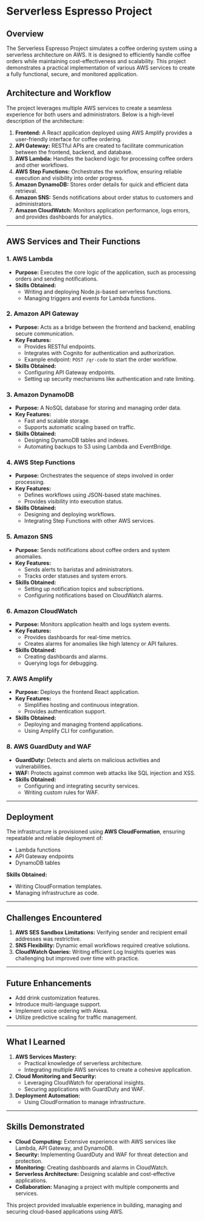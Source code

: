# Serverless Espresso Project

## Overview
The Serverless Espresso Project simulates a coffee ordering system using a serverless architecture on AWS. It is designed to efficiently handle coffee orders while maintaining cost-effectiveness and scalability. This project demonstrates a practical implementation of various AWS services to create a fully functional, secure, and monitored application.

## Architecture and Workflow
The project leverages multiple AWS services to create a seamless experience for both users and administrators. Below is a high-level description of the architecture:

1. **Frontend:** A React application deployed using AWS Amplify provides a user-friendly interface for coffee ordering.
2. **API Gateway:** RESTful APIs are created to facilitate communication between the frontend, backend, and database.
3. **AWS Lambda:** Handles the backend logic for processing coffee orders and other workflows.
4. **AWS Step Functions:** Orchestrates the workflow, ensuring reliable execution and visibility into order progress.
5. **Amazon DynamoDB:** Stores order details for quick and efficient data retrieval.
6. **Amazon SNS:** Sends notifications about order status to customers and administrators.
7. **Amazon CloudWatch:** Monitors application performance, logs errors, and provides dashboards for analytics.

---

## AWS Services and Their Functions

### **1. AWS Lambda**
- **Purpose:** Executes the core logic of the application, such as processing orders and sending notifications.
- **Skills Obtained:**
  - Writing and deploying Node.js-based serverless functions.
  - Managing triggers and events for Lambda functions.

### **2. Amazon API Gateway**
- **Purpose:** Acts as a bridge between the frontend and backend, enabling secure communication.
- **Key Features:**
  - Provides RESTful endpoints.
  - Integrates with Cognito for authentication and authorization.
  - Example endpoint: `POST /qr-code` to start the order workflow.
- **Skills Obtained:**
  - Configuring API Gateway endpoints.
  - Setting up security mechanisms like authentication and rate limiting.

### **3. Amazon DynamoDB**
- **Purpose:** A NoSQL database for storing and managing order data.
- **Key Features:**
  - Fast and scalable storage.
  - Supports automatic scaling based on traffic.
- **Skills Obtained:**
  - Designing DynamoDB tables and indexes.
  - Automating backups to S3 using Lambda and EventBridge.

### **4. AWS Step Functions**
- **Purpose:** Orchestrates the sequence of steps involved in order processing.
- **Key Features:**
  - Defines workflows using JSON-based state machines.
  - Provides visibility into execution status.
- **Skills Obtained:**
  - Designing and deploying workflows.
  - Integrating Step Functions with other AWS services.

### **5. Amazon SNS**
- **Purpose:** Sends notifications about coffee orders and system anomalies.
- **Key Features:**
  - Sends alerts to baristas and administrators.
  - Tracks order statuses and system errors.
- **Skills Obtained:**
  - Setting up notification topics and subscriptions.
  - Configuring notifications based on CloudWatch alarms.

### **6. Amazon CloudWatch**
- **Purpose:** Monitors application health and logs system events.
- **Key Features:**
  - Provides dashboards for real-time metrics.
  - Creates alarms for anomalies like high latency or API failures.
- **Skills Obtained:**
  - Creating dashboards and alarms.
  - Querying logs for debugging.

### **7. AWS Amplify**
- **Purpose:** Deploys the frontend React application.
- **Key Features:**
  - Simplifies hosting and continuous integration.
  - Provides authentication support.
- **Skills Obtained:**
  - Deploying and managing frontend applications.
  - Using Amplify CLI for configuration.

### **8. AWS GuardDuty and WAF**
- **GuardDuty:** Detects and alerts on malicious activities and vulnerabilities.
- **WAF:** Protects against common web attacks like SQL injection and XSS.
- **Skills Obtained:**
  - Configuring and integrating security services.
  - Writing custom rules for WAF.

---

## Deployment
The infrastructure is provisioned using **AWS CloudFormation**, ensuring repeatable and reliable deployment of:
- Lambda functions
- API Gateway endpoints
- DynamoDB tables

**Skills Obtained:**
- Writing CloudFormation templates.
- Managing infrastructure as code.

---

## Challenges Encountered
1. **AWS SES Sandbox Limitations:** Verifying sender and recipient email addresses was restrictive.
2. **SNS Flexibility:** Dynamic email workflows required creative solutions.
3. **CloudWatch Queries:** Writing efficient Log Insights queries was challenging but improved over time with practice.

---

## Future Enhancements
- Add drink customization features.
- Introduce multi-language support.
- Implement voice ordering with Alexa.
- Utilize predictive scaling for traffic management.

---

## What I Learned
1. **AWS Services Mastery:**
   - Practical knowledge of serverless architecture.
   - Integrating multiple AWS services to create a cohesive application.
2. **Cloud Monitoring and Security:**
   - Leveraging CloudWatch for operational insights.
   - Securing applications with GuardDuty and WAF.
3. **Deployment Automation:**
   - Using CloudFormation to manage infrastructure.

---

## Skills Demonstrated
- **Cloud Computing:** Extensive experience with AWS services like Lambda, API Gateway, and DynamoDB.
- **Security:** Implementing GuardDuty and WAF for threat detection and protection.
- **Monitoring:** Creating dashboards and alarms in CloudWatch.
- **Serverless Architecture:** Designing scalable and cost-effective applications.
- **Collaboration:** Managing a project with multiple components and services.

This project provided invaluable experience in building, managing and securing cloud-based applications using AWS.

